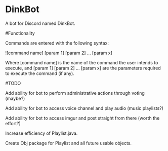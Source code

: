 # DinkBot
A bot for Discord named DinkBot.

#Functionality

Commands are entered with the following syntax: 

![command name] [param 1] [param 2] ... [param x] 

Where [command name] is the name of the command the user intends to execute, and [param 1] [param 2] ... [param x] are the parameters required to execute the command (if any).

#TODO

Add ability for bot to perform administrative actions through voting (maybe?) 

Add ability for bot to access voice channel and play audio (music playlists?) 

Add ability for bot to access imgur and post straight from there (worth the effort?) 

Increase efficiency of Playlist.java.

Create Obj package for Playlist and all future usable objects.
